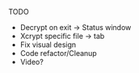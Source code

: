 TODO
* Decrypt on exit -> Status window
* Xcrypt specific file -> tab
* Fix visual design
* Code refactor/Cleanup
* Video?
